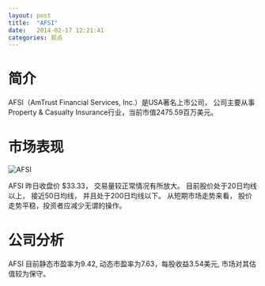 ```yaml
---
layout: post
title:  "AFSI"
date:   2014-02-17 12:21:41
categories: 观点
---
```


# 简介
AFSI（AmTrust Financial Services, Inc.）是USA著名上市公司，
公司主要从事Property & Casualty Insurance行业，当前市值2475.59百万美元。

# 市场表现

![AFSI](http://finviz.com/chart.ashx?t=AFSI&ty=c&ta=1&p=d&s=l)

AFSI 昨日收盘价 $33.33，
交易量较正常情况有所放大。
目前股价处于20日均线以上，
接近50日均线，
并且处于200日均线以下。
从短期市场走势来看，
股价走势平稳，投资者应减少无谓的操作。

# 公司分析
AFSI 目前静态市盈率为9.42, 动态市盈率为7.63，每股收益3.54美元,
市场对其估值较为保守。
